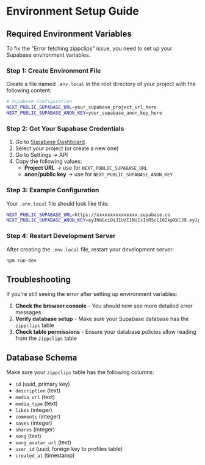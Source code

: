 # Environment Setup Guide

## Required Environment Variables

To fix the "Error fetching zippclips" issue, you need to set up your Supabase environment variables.

### Step 1: Create Environment File

Create a file named `.env.local` in the root directory of your project with the following content:

```bash
# Supabase Configuration
NEXT_PUBLIC_SUPABASE_URL=your_supabase_project_url_here
NEXT_PUBLIC_SUPABASE_ANON_KEY=your_supabase_anon_key_here
```

### Step 2: Get Your Supabase Credentials

1. Go to [Supabase Dashboard](https://supabase.com/dashboard)
2. Select your project (or create a new one)
3. Go to Settings → API
4. Copy the following values:
   - **Project URL** → use for `NEXT_PUBLIC_SUPABASE_URL`
   - **anon/public key** → use for `NEXT_PUBLIC_SUPABASE_ANON_KEY`

### Step 3: Example Configuration

Your `.env.local` file should look like this:

```bash
NEXT_PUBLIC_SUPABASE_URL=https://xxxxxxxxxxxxxxx.supabase.co
NEXT_PUBLIC_SUPABASE_ANON_KEY=eyJhbGciOiJIUzI1NiIsInR5cCI6IkpXVCJ9.eyJpc3MiOiJzdXBhYmFzZSIsInJlZiI6InVwc3JpbXRzYnFxZ2psZWNoZGlnIiwicm9sZSI6ImFub24iLCJpYXQiOjE2...
```

### Step 4: Restart Development Server

After creating the `.env.local` file, restart your development server:

```bash
npm run dev
```

## Troubleshooting

If you're still seeing the error after setting up environment variables:

1. **Check the browser console** - You should now see more detailed error messages
2. **Verify database setup** - Make sure your Supabase database has the `zippclips` table
3. **Check table permissions** - Ensure your database policies allow reading from the `zippclips` table

## Database Schema

Make sure your `zippclips` table has the following columns:
- `id` (uuid, primary key)
- `description` (text)
- `media_url` (text)
- `media_type` (text)
- `likes` (integer)
- `comments` (integer) 
- `saves` (integer)
- `shares` (integer)
- `song` (text)
- `song_avatar_url` (text)
- `user_id` (uuid, foreign key to profiles table)
- `created_at` (timestamp)
